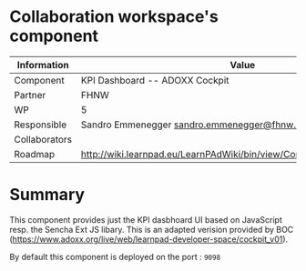 Collaboration workspace's component
===================================

Information   | Value
------------- | --------
Component     | KPI Dashboard -- ADOXX Cockpit
Partner       | FHNW
WP            | 5
Responsible   | Sandro Emmenegger <sandro.emmenegger@fhnw.ch>
Collaborators | 
Roadmap       | http://wiki.learnpad.eu/LearnPAdWiki/bin/view/Component/Dashboard+KPI

# Summary
This component provides just the KPI dasbhoard UI based on JavaScript resp. the Sencha Ext JS libary. 
This is an adapted verision provided by BOC (https://www.adoxx.org/live/web/learnpad-developer-space/cockpit_v01).

By default this component is deployed on the port : ``9098``
